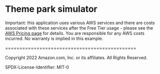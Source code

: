 # Theme park simulator

Important: this application uses various AWS services and there are costs associated with these services after the Free Tier usage - please see the [AWS Pricing page](https://aws.amazon.com/pricing/) for details. You are responsible for any AWS costs incurred. No warranty is implied in this example.

==============================================

Copyright 2022 Amazon.com, Inc. or its affiliates. All Rights Reserved.

SPDX-License-Identifier: MIT-0
